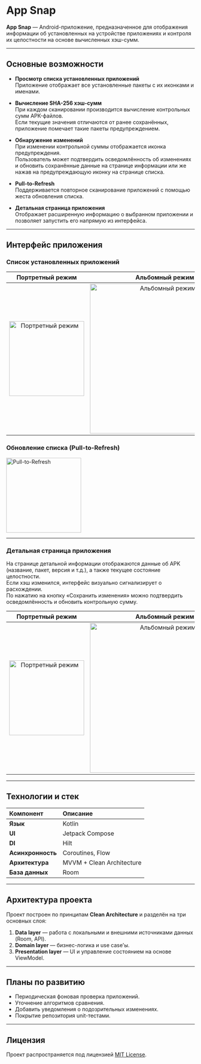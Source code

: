# App Snap

**App Snap** — Android-приложение, предназначенное для отображения информации об установленных на устройстве приложениях и контроля их целостности на основе вычисленных хэш-сумм.

---

## Основные возможности

- **Просмотр списка установленных приложений**  
  Приложение отображает все установленные пакеты с их иконками и именами.

- **Вычисление SHA-256 хэш-сумм**  
  При каждом сканировании производится вычисление контрольных сумм APK-файлов.  
  Если текущие значения отличаются от ранее сохранённых, приложение помечает такие пакеты предупреждением.

- **Обнаружение изменений**  
  При изменении контрольной суммы отображается иконка предупреждения.  
  Пользователь может подтвердить осведомлённость об изменениях и обновить сохранённые данные на странице информации или же нажав на предупреждающую иконку на странице списка.

- **Pull-to-Refresh**  
  Поддерживается повторное сканирование приложений с помощью жеста обновления списка.

- **Детальная страница приложения**  
  Отображает расширенную информацию о выбранном приложении и позволяет запустить его напрямую из интерфейса.

---

## Интерфейс приложения

### Список установленных приложений

| **Портретный режим** | **Альбомный режим** |
|:---:|:---:|
| <img alt="Портретный режим" src="https://github.com/user-attachments/assets/56bf4b3d-6b83-4418-acca-3df969afe59d" style="width: 200px; height: auto;" /> | <img alt="Альбомный режим" src="https://github.com/user-attachments/assets/7da97160-d04a-4e5a-b757-9fb4a89ba68a" style="width: 400px; height: auto;" /> |

### Обновление списка (Pull-to-Refresh)

<div><img src="https://github.com/user-attachments/assets/9df23150-39b2-4c86-92f9-145bb6b3cb35" alt="Pull-to-Refresh" style="width: 200px; height: auto;"></div>

---

### Детальная страница приложения

На странице детальной информации отображаются данные об APK (название, пакет, версия и т.д.), а также текущее состояние целостности.  
Если хэш изменился, интерфейс визуально сигнализирует о расхождении.  
По нажатию на кнопку «Сохранить изменения» можно подтвердить осведомлённость и обновить контрольную сумму.

| **Портретный режим** | **Альбомный режим** |
|:---:|:---:|
| <img alt="Портретный режим" src="https://github.com/user-attachments/assets/b1366bfa-c7b4-4d63-8b19-24f73b4f2d8b"  style="width: 200px; height: auto;"/> | <img alt="Альбомный режим" src="https://github.com/user-attachments/assets/aea6af3e-e05c-4c08-85f0-8891d54df3fd" style="width: 400px; height: auto;" /> |


---

## Технологии и стек

| Компонент | Описание |
|:--|:--|
| **Язык** | Kotlin |
| **UI** | Jetpack Compose |
| **DI** | Hilt |
| **Асинхронность** | Coroutines, Flow |
| **Архитектура** | MVVM + Clean Architecture |
| **База данных** | Room |

---

## Архитектура проекта

Проект построен по принципам **Clean Architecture** и разделён на три основных слоя:

1. **Data layer** — работа с локальными и внешними источниками данных (Room, API).  
2. **Domain layer** — бизнес-логика и use case'ы.  
3. **Presentation layer** — UI и управление состоянием на основе ViewModel.

---

## Планы по развитию
- Периодическая фоновая проверка приложений.
- Уточнение алгоритмов сравнения.
- Добавить уведомления о подозрительных изменениях.
- Покрытие репозитория unit-тестами.

---

## Лицензия

Проект распространяется под лицензией [MIT License](LICENSE).
